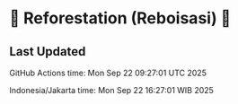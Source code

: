 
# 🌳 Reforestation (Reboisasi) 🌲

## Last Updated

GitHub Actions time: Mon Sep 22 09:27:01 UTC 2025

Indonesia/Jakarta time: Mon Sep 22 16:27:01 WIB 2025
